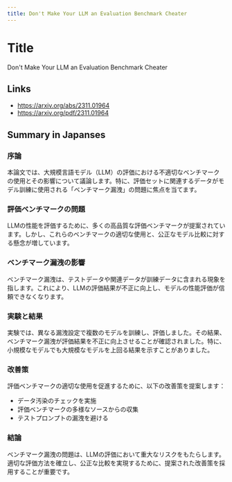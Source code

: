 ```yaml
---
title: Don't Make Your LLM an Evaluation Benchmark Cheater
---
```


# Title
Don't Make Your LLM an Evaluation Benchmark Cheater

## Links
- <https://arxiv.org/abs/2311.01964>
- <https://arxiv.org/pdf/2311.01964>

## Summary in Japanses
### 序論
本論文では、大規模言語モデル（LLM）の評価における不適切なベンチマークの使用とその影響について議論します。特に、評価セットに関連するデータがモデル訓練に使用される「ベンチマーク漏洩」の問題に焦点を当てます。

### 評価ベンチマークの問題
LLMの性能を評価するために、多くの高品質な評価ベンチマークが提案されています。しかし、これらのベンチマークの適切な使用と、公正なモデル比較に対する懸念が増しています。

### ベンチマーク漏洩の影響
ベンチマーク漏洩は、テストデータや関連データが訓練データに含まれる現象を指します。これにより、LLMの評価結果が不正に向上し、モデルの性能評価が信頼できなくなります。

### 実験と結果
実験では、異なる漏洩設定で複数のモデルを訓練し、評価しました。その結果、ベンチマーク漏洩が評価結果を不正に向上させることが確認されました。特に、小規模なモデルでも大規模なモデルを上回る結果を示すことがありました。

### 改善策
評価ベンチマークの適切な使用を促進するために、以下の改善策を提案します：
- データ汚染のチェックを実施
- 評価ベンチマークの多様なソースからの収集
- テストプロンプトの漏洩を避ける

### 結論
ベンチマーク漏洩の問題は、LLMの評価において重大なリスクをもたらします。適切な評価方法を確立し、公正な比較を実現するために、提案された改善策を採用することが重要です。
